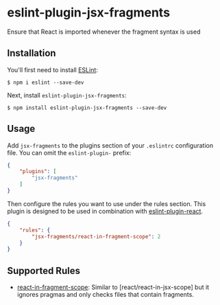 # eslint-plugin-jsx-fragments

Ensure that React is imported whenever the fragment syntax is used

## Installation

You'll first need to install [ESLint](http://eslint.org):

```
$ npm i eslint --save-dev
```

Next, install `eslint-plugin-jsx-fragments`:

```
$ npm install eslint-plugin-jsx-fragments --save-dev
```


## Usage

Add `jsx-fragments` to the plugins section of your `.eslintrc` configuration file. You can omit the `eslint-plugin-` prefix:

```json
{
    "plugins": [
        "jsx-fragments"
    ]
}
```


Then configure the rules you want to use under the rules section. This plugin is designed to be used in combination with [eslint-plugin-react](https://github.com/yannickcr/eslint-plugin-react).

```json
{
    "rules": {
        "jsx-fragments/react-in-fragment-scope": 2
    }
}
```

## Supported Rules

* [react-in-fragment-scope](https://github.com/jaronheard/eslint-plugin-jsx-fragments/blob/master/docs/rules/react-in-fragment-scope.md): Similar to [react/react-in-jsx-scope] but it ignores pragmas and only checks files that contain fragments.





